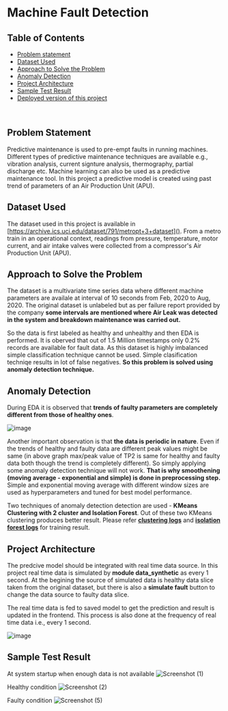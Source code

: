 # Machine Fault Detection
## Table of Contents
- [Problem statement](#problem-statement)
- [Dataset Used](#dataset-used)
- [Approach to Solve the Problem](#approach-to-solve-the-problem)
- [Anomaly Detection](#anomaly-detection)
- [Project Architecture](#project-architecture)
- [Sample Test Result](#sample-test-result)
- [Deployed version of this project](http://13.233.94.224:8080/)
   
&nbsp;

## Problem Statement
Predictive maintenance is used to pre-empt faults in running machines. Different types of predictive maintenance techniques are available e.g., vibration analysis, current signture analysis, thermography, partial discharge etc. Machine learning can also be used as a predictive maintenance tool. In this project a predictive model is created using past trend of parameters of an Air Production Unit (APU).

## Dataset Used
The dataset used in this project is available in [https://archive.ics.uci.edu/dataset/791/metropt+3+dataset](). From a metro train in an operational context, readings from pressure, temperature, motor current, and air intake valves were collected from a compressor's Air Production Unit (APU). 

## Approach to Solve the Problem
The dataset is a multivariate time series data where different machine parameters are availale at interval of 10 seconds from Feb, 2020 to Aug, 2020. The original dataset is unlabeled but as per failure report provided by the company **some intervals are mentioned where Air Leak was detected in the system and breakdown maintenance was carried out.**

So the data is first labeled as healthy and unhealthy and then EDA is performed. It is oberved that out of 1.5 Million timestamps only 0.2% records are available for fault data. As this dataset is highly imbalanced simple classification technique cannot be used. Simple clasification techniqe results in lot of false negatives. **So this problem is solved using anomaly detection technique.**

## Anomaly Detection
During EDA it is observed that **trends of faulty parameters are completely different from those of healthy ones**. 

![image](https://github.com/arnabroy734/machine_fault_detection/assets/86049035/5ab5f836-38db-42ec-aad3-e469d3c2556f)

Another important observation is that **the data is periodic in nature**. Even if the trends of healthy and faulty data are different peak values might be same (in above graph max/peak value of TP2 is same for healthy and faulty data both though the trend is completely different). So simply applying some anomaly detection technique will not work. **That is why smoothening (moving average - exponential and simple) is done in preprocessing step.** Simple and exponential moving average with different window sizes are used as hyperparameters and tuned for best model performance.

Two techniques of anomaly detection detection are used - **KMeans Clustering with 2 cluster and Isolation Forest**. Out of these two KMeans clustering produces better result. Please refer [**clustering logs**](/log/clustering_log.txt) and [**isolation forest logs**](/log/isolation_forest_logs.txt) for training result.

## Project Architecture
The predcive model should be integrated with real time data source. In this project real time data is simulated by **module data_synthetic** as every 1 second. At the begining the source of simulated data is healthy data slice taken from the original dataset, but there is also a **simulate fault** button to change the data source to faulty data slice. 

The real time data is fed to saved model to get the prediction and result is updated in the frontend. This process is also done at the frequency of real time data i.e., every 1 second.

![image](https://github.com/arnabroy734/machine_fault_detection/assets/86049035/1e16297b-d000-46e8-b572-35e239119316)

## Sample Test Result

At system startup when enough data is not available
![Screenshot (1)](https://github.com/arnabroy734/machine_fault_detection/assets/86049035/26af9897-226f-4ec1-9b81-325d50968525)

Healthy condition
![Screenshot (2)](https://github.com/arnabroy734/machine_fault_detection/assets/86049035/392c478f-bfcf-44cc-8308-8075ba3d0595)

Faulty condition
![Screenshot (5)](https://github.com/arnabroy734/machine_fault_detection/assets/86049035/73fbe912-132b-473b-8be7-ee871300e7be)





